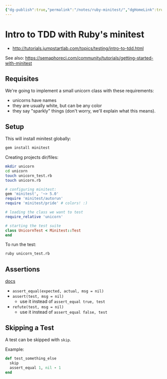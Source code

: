 ```yaml
---
{"dg-publish":true,"permalink":"/notes/ruby-minitest/","dgHomeLink":true,"dgPassFrontmatter":false,"dgShowBacklinks":true,"dgShowLocalGraph":false}
---
```


# Intro to TDD with Ruby's minitest

- <http://tutorials.jumpstartlab.com/topics/testing/intro-to-tdd.html>

See also: <https://semaphoreci.com/community/tutorials/getting-started-with-minitest>

## Requisites

We're going to implement a small unicorn class with these requirements:

- unicorns have names
- they are usually white, but can be any color
- they say "sparkly" things (don't worry, we'll explain what this means).


## Setup

This will install minitest globally:
```bash
gem install minitest
```

Creating projects dir/files:
```bash
mkdir unicorn
cd unicorn
touch unicorn_test.rb
touch unicorn.rb
```

```ruby
# configuring minitest:
gem 'minitest', '~> 5.0'
require 'minitest/autorun'
require 'minitest/pride' # colors! :)

# loading the class we want to test
require_relative 'unicorn'

# starting the test suite
class UnicornTest < Minitest::Test
end
```

To run the test:
```bash
ruby unicorn_test.rb
```


## Assertions

[docs](https://devdocs.io/minitest-minitest-assertions/)

- `assert_equal(expected, actual, msg = nil)` 
- `assert(test, msg = nil)`
    - use it instead of `assert_equal true, test`
- `refute(test, msg = nil)`
    - use it instead of `assert_equal false, test`


## Skipping a Test

A test can be skipped with `skip`.

Example:
```ruby
def test_something_else
  skip
  assert_equal 1, nil - 1
end
```
